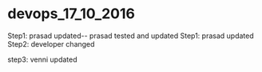 # devops_17_10_2016
Step1: prasad updated-- prasad tested and updated
Step1: prasad updated
Step2: developer changed

step3: venni updated

